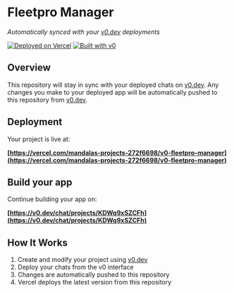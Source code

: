 # Fleetpro Manager

*Automatically synced with your [v0.dev](https://v0.dev) deployments*

[![Deployed on Vercel](https://img.shields.io/badge/Deployed%20on-Vercel-black?style=for-the-badge&logo=vercel)](https://vercel.com/mandalas-projects-272f6698/v0-fleetpro-manager)
[![Built with v0](https://img.shields.io/badge/Built%20with-v0.dev-black?style=for-the-badge)](https://v0.dev/chat/projects/KDWq9xSZCFh)

## Overview

This repository will stay in sync with your deployed chats on [v0.dev](https://v0.dev).
Any changes you make to your deployed app will be automatically pushed to this repository from [v0.dev](https://v0.dev).

## Deployment

Your project is live at:

**[https://vercel.com/mandalas-projects-272f6698/v0-fleetpro-manager](https://vercel.com/mandalas-projects-272f6698/v0-fleetpro-manager)**

## Build your app

Continue building your app on:

**[https://v0.dev/chat/projects/KDWq9xSZCFh](https://v0.dev/chat/projects/KDWq9xSZCFh)**

## How It Works

1. Create and modify your project using [v0.dev](https://v0.dev)
2. Deploy your chats from the v0 interface
3. Changes are automatically pushed to this repository
4. Vercel deploys the latest version from this repository
